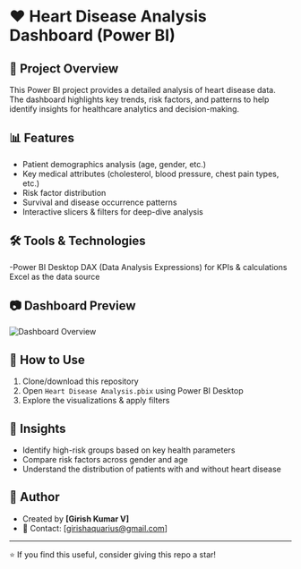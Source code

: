 # ❤️ Heart Disease Analysis Dashboard (Power BI)

## 📌 Project Overview
This Power BI project provides a detailed analysis of heart disease data.  
The dashboard highlights key trends, risk factors, and patterns to help identify insights for healthcare analytics and decision-making.

## 📊 Features
- Patient demographics analysis (age, gender, etc.)
- Key medical attributes (cholesterol, blood pressure, chest pain types, etc.)
- Risk factor distribution
- Survival and disease occurrence patterns
- Interactive slicers & filters for deep-dive analysis

## 🛠️ Tools & Technologies
-Power BI Desktop
DAX (Data Analysis Expressions) for KPIs & calculations
Excel as the data source

## 📷 Dashboard Preview
![Dashboard Overview](./screenshots/dashboard_overview.png)

## 🚀 How to Use
1. Clone/download this repository
2. Open `Heart Disease Analysis.pbix` using Power BI Desktop
3. Explore the visualizations & apply filters

## 📌 Insights
- Identify high-risk groups based on key health parameters  
- Compare risk factors across gender and age  
- Understand the distribution of patients with and without heart disease  

## 🔗 Author
- Created by **[Girish Kumar V]**
- 📧 Contact: [girishaquarius@gmail.com]

---
⭐ If you find this useful, consider giving this repo a star!
